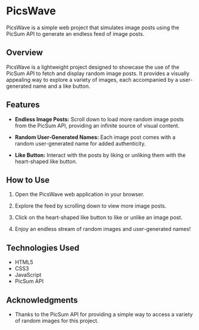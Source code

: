 # PicsWave

PicsWave is a simple web project that simulates image posts using the PicSum API to generate an endless feed of image posts.

## Overview

PicsWave is a lightweight project designed to showcase the use of the PicSum API to fetch and display random image posts. It provides a visually appealing way to explore a variety of images, each accompanied by a user-generated name and a like button.

## Features

- **Endless Image Posts:** Scroll down to load more random image posts from the PicSum API, providing an infinite source of visual content.

- **Random User-Generated Names:** Each image post comes with a random user-generated name for added authenticity.

- **Like Button:** Interact with the posts by liking or unliking them with the heart-shaped like button.

## How to Use

1. Open the PicsWave web application in your browser.

2. Explore the feed by scrolling down to view more image posts.

3. Click on the heart-shaped like button to like or unlike an image post.

4. Enjoy an endless stream of random images and user-generated names!

## Technologies Used

- HTML5
- CSS3
- JavaScript
- PicSum API


## Acknowledgments

- Thanks to the PicSum API for providing a simple way to access a variety of random images for this project.
